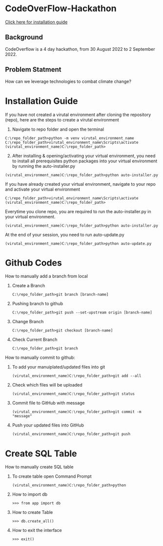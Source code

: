# CodeOverFlow-Hackathon
[Click here for installation guide](#installation-guide)
## Background
CodeOverflow is a 4 day hackathon, from 30 August 2022 to 2 September 2022.
## Problem Statment
How can we leverage technologies to combat climate change?

# Installation Guide
If you have not created a virutal environment after cloning the repository (repo), here are the steps to create a virutal environment

   1. Navigate to repo folder and open the terminal
   ```console
   C:\repo_folder_path>python -m venv virutal_environment_name
   C:\repo_folder_path>virutal_environment_name\Scripts\activate
   (virutal_environment_name)C:\repo_folder_path>
   ```
   
   2. After installing & opening/activating your virtual environment, you need to install all prerequisites python packages into your virtual environment by running the auto-installer.py
   ```console
   (virutal_environment_name)C:\repo_folder_path>python auto-installer.py
   ```

If you have already created your virtual environment, navigate to your repo and activate your virtual environment
   ```console
   C:\repo_folder_path>virutal_environment_name\Scripts\activate
   (virutal_environment_name)C:\repo_folder_path>
   ```

Everytime you clone repo, you are required to run the auto-installer.py in your virtual environment.
  ```console
  (virutal_environment_name)C:\repo_folder_path>python auto-installer.py
  ```
  
At the end of your session, you need to run auto-update.py
  ```console
  (virutal_environment_name)C:\repo_folder_path>python auto-update.py
  ```
# Github Codes
How to manually add a branch from local
1. Create a Branch
   ```console
   C:\repo_folder_path>git branch [branch-name]
   ```
2. Pushing branch to github
   ```console
   C:\repo_folder_path>git push --set-upstream origin [branch-name]
   ```
3. Change Branch
   ```console
   C:\repo_folder_path>git checkout [branch-name]
   ```
4. Check Current Branch
   ```console
   C:\repo_folder_path>git branch
   ```
How to manually commit to github:
1. To add your manuiplated/updated files into git
   ```console
   (virutal_environment_name)C:\repo_folder_path>git add --all
   ```
   
2. Check which files will be uploaded
   ```console
   (virutal_environment_name)C:\repo_folder_path>git status
   ```
3. Commit file to GitHub with message
   ```console
   (virutal_environment_name)C:\repo_folder_path>git commit -m "message"
   ```
   
4. Push your updated files into GitHub
   ```console
   (virutal_environment_name)C:\repo_folder_path>git push
   ```
# Create SQL Table
How to manually create SQL table
1. To create table open Command Prompt
   ```command prompt
   (virutal_environment_name)C:\repo_folder_path>python
   ```
2. How to import db
   ```command prompt
   >>> from app import db
   ```
3. How to create Table
   ```command prompt
   >>> db.create_all()
   ```
4. How to exit the interface
   ```command prompt
   >>> exit()
   ```
